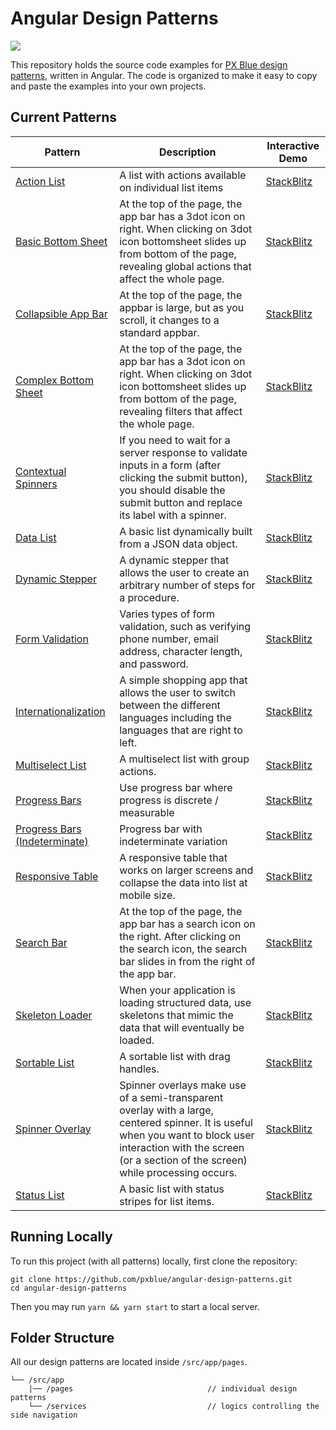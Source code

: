 # Angular Design Patterns

[![](https://img.shields.io/circleci/project/github/pxblue/angular-design-patterns/master.svg?style=flat)](https://circleci.com/gh/pxblue/angular-design-patterns/tree/master)

This repository holds the source code examples for [PX Blue design patterns](https://pxblue.github.io/patterns), written in Angular. The code is organized to make it easy to copy and paste the examples into your own projects.

## Current Patterns

| Pattern                                                      | Description                                                  | Interactive Demo                                             |
| ------------------------------------------------------------ | ------------------------------------------------------------ | ------------------------------------------------------------ |
| [Action List](https://pxblue.github.io/patterns/lists)       | A list with actions available on individual list items       | [StackBlitz](https://stackblitz.com/github/pxblue/angular-design-patterns?file=src%2Fapp%2Fpages%2Flist%2Faction-list%2Faction-list.component.html) |
| [Basic Bottom Sheet](https://pxblue.github.io/patterns/overlay) | At the top of the page, the app bar has a 3dot icon on right. When clicking on 3dot icon bottomsheet slides up from bottom of the page, revealing global actions that affect the whole page. | [StackBlitz](https://stackblitz.com/github/pxblue/angular-design-patterns?file=src%2Fapp%2Fpages%2Foverlays%2Fbasic-bottom-sheet%2Fbasic-bottom-sheet.component.html) |
| [Collapsible App Bar](https://pxblue.github.io/patterns/appbar) | At the top of the page, the appbar is large, but as you scroll, it changes to a standard appbar. | [StackBlitz](https://stackblitz.com/github/pxblue/angular-design-patterns?file=src%2Fapp%2Fpages%2Fapp-bar%2Fcollapsible-app-bar%2Fcollapsible-app-bar.component.ts) |
| [Complex Bottom Sheet](https://pxblue.github.io/patterns/overlay) | At the top of the page, the app bar has a 3dot icon on right. When clicking on 3dot icon bottomsheet slides up from bottom of the page, revealing filters that affect the whole page. | [StackBlitz](https://stackblitz.com/github/pxblue/angular-design-patterns?file=src%2Fapp%2Fpages%2Foverlays%2Fcomplex-bottom-sheet%2Fcomplex-bottom-sheet.component.html) |
| [Contextual Spinners](https://pxblue.github.io/patterns/loading) | If you need to wait for a server response to validate inputs in a form (after clicking the submit button), you should disable the submit button and replace its label with a spinner. | [StackBlitz](https://stackblitz.com/github/pxblue/angular-design-patterns?file=src%2Fapp%2Fpages%2Floading-waiting-states%2Fcontextual-spinners%2Fcontextual-spinners.component.html) |
| [Data List](https://pxblue.github.io/patterns/lists)         | A basic list dynamically built from a JSON data object.      | [StackBlitz](https://stackblitz.com/github/pxblue/angular-design-patterns?file=src%2Fapp%2Fpages%2Flist%2Fdata-list%2Fdata-list.component.html) |
| [Dynamic Stepper](https://pxblue.github.io/patterns/steppers) | A dynamic stepper that allows the user to create an arbitrary number of steps for a procedure. | [StackBlitz](https://stackblitz.com/github/pxblue/angular-design-patterns?file=src%2Fapp%2Fpages%2Fdynamic-stepper%2Fdynamic-stepper.component.html) |
| [Form Validation](https://pxblue.github.io/patterns/forms)   | Varies types of form validation, such as verifying phone number, email address, character length, and password. | [StackBlitz](https://stackblitz.com/github/pxblue/angular-design-patterns?file=src%2Fapp%2Fpages%2Fform-validation%2Fform-validation.component.html) |
| [Internationalization](https://pxblue.github.io/patterns/internationalization) | A simple shopping app that allows the user to switch between the different languages including the languages that are right to left. | [StackBlitz](https://stackblitz.com/github/pxblue/angular-design-patterns?file=src%2Fapp%2Fpages%2Fi18n%2Fi18n.component.html) |
| [Multiselect List](https://pxblue.github.io/patterns/lists)  | A multiselect list with group actions.                       | [StackBlitz](https://stackblitz.com/github/pxblue/angular-design-patterns?file=src%2Fapp%2Fpages%2Flist%2Fmultiselect-list%2Fmultiselect-list.component.html) |
| [Progress Bars](https://pxblue.github.io/patterns/loading)  | Use progress bar where progress is discrete / measurable| [StackBlitz](https://stackblitz.com/github/pxblue/angular-design-patterns?file=src%2Fapp%2Fpages%2Floading-waiting-states%2Fprogress-bars%2Fprogress-bars.component.html) |
| [Progress Bars (Indeterminate)](https://pxblue.github.io/patterns/loading)  | Progress bar with indeterminate variation| [StackBlitz](https://stackblitz.com/github/pxblue/angular-design-patterns?file=src%2Fapp%2Fpages%2Floading-waiting-states%2Fprogress-bar-indeterminate%2Fprogress-bar-indeterminate.component.html) |
| [Responsive Table](https://pxblue.github.io/patterns/lists)  | A responsive table that works on larger screens and collapse the data into list at mobile size. | [StackBlitz](https://stackblitz.com/github/pxblue/angular-design-patterns?file=src%2Fapp%2Fpages%2Flist%2Fresponsive-table%2Fresponsive-table.component.html) |
| [Search Bar](https://pxblue.github.io/patterns/appbar)       | At the top of the page, the app bar has a search icon on the right. After clicking on the search icon, the search bar slides in from the right of the app bar. | [StackBlitz](https://stackblitz.com/github/pxblue/angular-design-patterns?file=src%2Fapp%2Fpages%2Fapp-bar%2Fsearch-bar%2Fsearch-bar.component.html) |
| [Skeleton Loader](https://pxblue.github.io/patterns/loading)       | When your application is loading structured data, use skeletons that mimic the data that will eventually be loaded. | [StackBlitz](https://stackblitz.com/github/pxblue/angular-design-patterns?file=src%2Fapp%2Fpages%2Floading-waiting-states%2Fskeleton-loader%2Fskeleton-loader.component.html) |
| [Sortable List](https://pxblue.github.io/patterns/lists)     | A sortable list with drag handles.                           | [StackBlitz](https://stackblitz.com/github/pxblue/angular-design-patterns?file=src%2Fapp%2Fpages%2Flist%2Fsortable-list%2Fsortable-list.component.html) |
| [Spinner Overlay](https://pxblue.github.io/patterns/loading)       | Spinner overlays make use of a semi-transparent overlay with a large, centered spinner. It is useful when you want to block user interaction with the screen (or a section of the screen) while processing occurs. | [StackBlitz](https://stackblitz.com/github/pxblue/angular-design-patterns?file=src%2Fapp%2Fpages%2Floading-waiting-states%2Fskeleton-loader%2Fskeleton-loader.component.html) |
| [Status List](https://pxblue.github.io/patterns/lists)       | A basic list with status stripes for list items.             | [StackBlitz](https://stackblitz.com/github/pxblue/angular-design-patterns?file=src%2Fapp%2Fpages%2Flist%2Fstatus-list%2Fstatus-list.component.html) |

## Running Locally

To run this project (with all patterns) locally, first clone the repository:

```shell
git clone https://github.com/pxblue/angular-design-patterns.git
cd angular-design-patterns
```

Then you may run `yarn && yarn start` to start a local server.

## Folder Structure

All our design patterns are located inside `/src/app/pages`.

```
└── /src/app
    |── /pages                              // individual design patterns
    └── /services                           // logics controlling the side navigation
```
